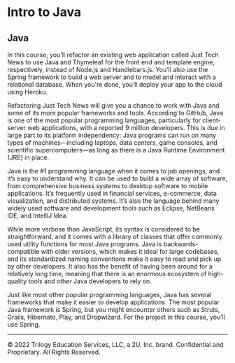 # Intro to Java

## Java

In this course, you’ll refactor an existing web application called Just Tech News to use Java and Thymeleaf for the front end and template engine, respectively, instead of Node.js and Handlebars.js. You’ll also use the Spring framework to build a web server and to model and interact with a relational database. When you're done, you’ll deploy your app to the cloud using Heroku.

Refactoring Just Tech News will give you a chance to work with Java and some of its more popular frameworks and tools. According to GitHub, Java is one of the most popular programming languages, particularly for client-server web applications, with a reported 9 million developers. This is due in large part to its platform independency: Java programs can run on many types of machines—including laptops, data centers, game consoles, and scientific supercomputers—as long as there is a Java Runtime Environment (JRE) in place.

Java is the #1 programming language when it comes to job openings, and it’s easy to understand why. It can be used to build a wide array of software, from comprehensive business systems to desktop software to mobile applications. It’s frequently used in financial services, e-commerce, data visualization, and distributed systems. It’s also the language behind many widely used software and development tools such as Eclipse, NetBeans IDE, and IntelliJ Idea.

While more verbose than JavaScript, its syntax is considered to be straightforward, and it comes with a library of classes that offer commonly used utility functions for most Java programs. Java is backwards-compatible with older versions, which makes it ideal for large codebases, and its standardized naming conventions make it easy to read and pick up by other developers. It also has the benefit of having been around for a relatively long time, meaning that there is an enormous ecosystem of high-quality tools and other Java developers to rely on.

Just like most other popular programming languages, Java has several frameworks that make it easier to develop applications. The most popular Java framework is Spring, but you might encounter others such as Struts, Grails, Hibernate, Play, and Dropwizard. For the project in this course, you’ll use Spring.

---
© 2022 Trilogy Education Services, LLC, a 2U, Inc. brand. Confidential and Proprietary. All Rights Reserved.